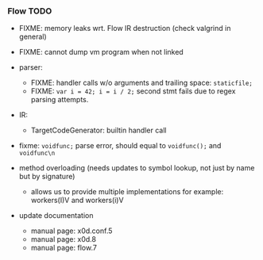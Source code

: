 
### Flow TODO

- FIXME: memory leaks wrt. Flow IR destruction (check valgrind in general)
- FIXME: cannot dump vm program when not linked
- parser:
  - FIXME: handler calls w/o arguments and trailing space: `staticfile;`
  - FIXME: `var i = 42; i = i / 2;` second stmt fails due to regex parsing attempts.
- IR:
  - TargetCodeGenerator: builtin handler call
- fixme: `voidfunc;` parse error, should equal to `voidfunc();` and `voidfunc\n`
- method overloading (needs updates to symbol lookup, not just by name but by signature)
  - allows us to provide multiple implementations for example: workers(I)V and workers(i)V

- update documentation
  - manual page: x0d.conf.5
  - manual page: x0d.8
  - manual page: flow.7
